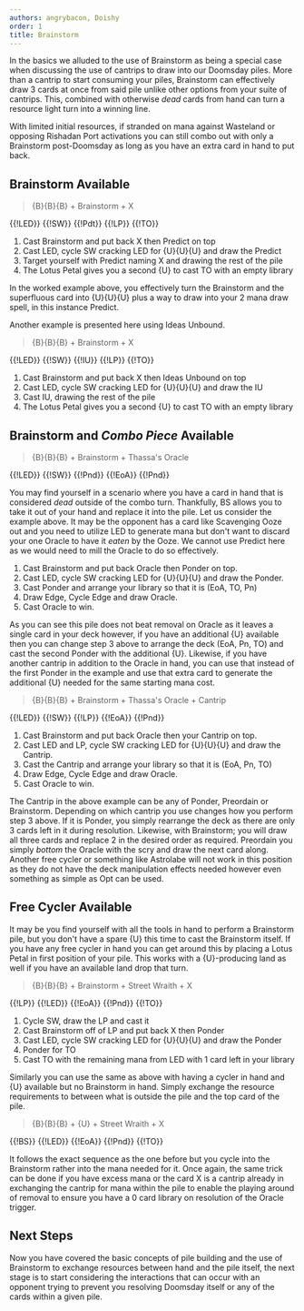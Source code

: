 ```yaml
---
authors: angrybacon, Doishy
order: 1
title: Brainstorm
---
```


In the basics we alluded to the use of Brainstorm as being a special case when
discussing the use of cantrips to draw into our Doomsday piles. More than a
cantrip to start consuming your piles, Brainstorm can effectively draw 3 cards
at once from said pile unlike other options from your suite of cantrips. This,
combined with otherwise *dead* cards from hand can turn a resource light turn
into a winning line.

With limited initial resources, if stranded on mana against Wasteland or
opposing Rishadan Port activations you can still combo out with only a
Brainstorm post-Doomsday as long as you have an extra card in hand to put back.

## Brainstorm Available

> {B}{B}{B} + Brainstorm + X

<row variant="pile">{{!LED}} {{!SW}} {{!Pdt}} {{!LP}} {{!TO}}</row>

1. Cast Brainstorm and put back X then Predict on top
1. Cast LED, cycle SW cracking LED for {U}{U}{U} and draw the Predict
1. Target yourself with Predict naming X and drawing the rest of the pile
1. The Lotus Petal gives you a second {U} to cast TO with an empty library

In the worked example above, you effectively turn the Brainstorm and the
superfluous card into {U}{U}{U} plus a way to draw into your 2 mana draw spell,
in this instance Predict.

Another example is presented here using Ideas Unbound.

> {B}{B}{B} + Brainstorm + X

<row variant="pile">{{!LED}} {{!SW}} {{!IU}} {{!LP}} {{!TO}}</row>

1. Cast Brainstorm and put back X then Ideas Unbound on top
1. Cast LED, cycle SW cracking LED for {U}{U}{U} and draw the IU
1. Cast IU, drawing the rest of the pile
1. The Lotus Petal gives you a second {U} to cast TO with an empty library

## Brainstorm and *Combo Piece* Available

> {B}{B}{B} + Brainstorm + Thassa's Oracle

<row variant="pile">{{!LED}} {{!SW}} {{!Pnd}} {{!EoA}} {{!Pnd}}</row>

You may find yourself in a scenario where you have a card in hand that is
considered *dead* outside of the combo turn. Thankfully, BS allows you to take
it out of your hand and replace it into the pile. Let us consider the example
above. It may be the opponent has a card like Scavenging Ooze out and you need
to utilize LED to generate mana but don't want to discard your one Oracle to
have it *eaten* by the Ooze. We cannot use Predict here as we would need to mill
the Oracle to do so effectively.

1. Cast Brainstorm and put back Oracle then Ponder on top.
1. Cast LED, cycle SW cracking LED for {U}{U}{U} and draw the Ponder.
1. Cast Ponder and arrange your library so that it is (EoA, TO, Pn)
1. Draw Edge, Cycle Edge and draw Oracle.
1. Cast Oracle to win.

As you can see this pile does not beat removal on Oracle as it leaves a single
card in your deck however, if you have an additional {U} available then you can
change step 3 above to arrange the deck (EoA, Pn, TO) and cast the second Ponder
with the additional {U}. Likewise, if you have another cantrip in addition to
the Oracle in hand, you can use that instead of the first Ponder in the example
and use that extra card to generate the additional {U} needed for the same
starting mana cost.

> {B}{B}{B} + Brainstorm + Thassa's Oracle + Cantrip

<row variant="pile">{{!LED}} {{!SW}} {{!LP}} {{!EoA}} {{!Pnd}}</row>

1. Cast Brainstorm and put back Oracle then your Cantrip on top.
1. Cast LED and LP, cycle SW cracking LED for {U}{U}{U} and draw the Cantrip.
1. Cast the Cantrip and arrange your library so that it is (EoA, Pn, TO)
1. Draw Edge, Cycle Edge and draw Oracle.
1. Cast Oracle to win.

The Cantrip in the above example can be any of Ponder, Preordain or Brainstorm.
Depending on which cantrip you use changes how you perform step 3 above. If it
is Ponder, you simply rearrange the deck as there are only 3 cards left in it
during resolution. Likewise, with Brainstorm; you will draw all three cards and
replace 2 in the desired order as required. Preordain you simply *bottom* the
Oracle with the scry and draw the next card along. Another free cycler or
something like Astrolabe will not work in this position as they do not have the
deck manipulation effects needed however even something as simple as Opt can be
used.

## Free Cycler Available

It may be you find yourself with all the tools in hand to perform a Brainstorm
pile, but you don't have a spare {U} this time to cast the Brainstorm itself. If
you have any free cycler in hand you can get around this by placing a Lotus
Petal in first position of your pile. This works with a {U}-producing land as
well if you have an available land drop that turn.

> {B}{B}{B} + Brainstorm + Street Wraith + X

<row variant="pile">{{!LP}} {{!LED}} {{!EoA}} {{!Pnd}} {{!TO}}</row>

1. Cycle SW, draw the LP and cast it
1. Cast Brainstorm off of LP and put back X then Ponder
1. Cast LED, cycle SW cracking LED for {U}{U}{U} and draw the Ponder
1. Ponder for TO
1. Cast TO with the remaining mana from LED with 1 card left in your library

Similarly you can use the same as above with having a cycler in hand and {U}
available but no Brainstorm in hand. Simply exchange the resource requirements
to between what is outside the pile and the top card of the pile.

> {B}{B}{B} + {U} + Street Wraith + X

<row variant="pile">{{!BS}} {{!LED}} {{!EoA}} {{!Pnd}} {{!TO}}</row>

It follows the exact sequence as the one before but you cycle into the
Brainstorm rather into the mana needed for it. Once again, the same trick can be
done if you have excess mana or the card X is a cantrip already in exchanging
the cantrip for mana within the pile to enable the playing around of removal to
ensure you have a 0 card library on resolution of the Oracle trigger.

## Next Steps

Now you have covered the basic concepts of pile building and the use of
Brainstorm to exchange resources between hand and the pile itself, the next
stage is to start considering the interactions that can occur with an opponent
trying to prevent you resolving Doomsday itself or any of the cards within a
given pile.
